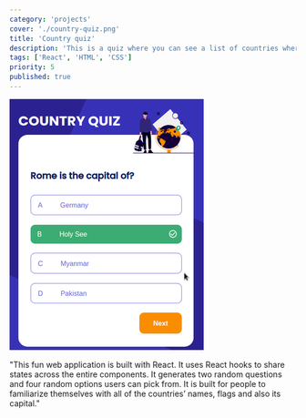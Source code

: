 ```yaml
---
category: 'projects'
cover: './country-quiz.png'
title: 'Country quiz'
description: 'This is a quiz where you can see a list of countries where you can choose from to answer the question.'
tags: ['React', 'HTML', 'CSS']
priority: 5
published: true
---
```



![Country quiz](./country-quiz.png)


"This fun web application is built with React. It uses React hooks to share states across the entire components. It generates two random questions and four random options users can pick from. It is built for people to familiarize themselves with all of the countries’ names, flags and also its capital."

